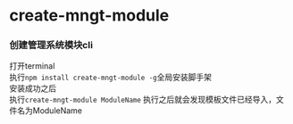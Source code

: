 # create-mngt-module
### 创建管理系统模块cli

打开terminal<br>
执行`npm install create-mngt-module -g`全局安装脚手架<br>
安装成功之后<br>
执行`create-mngt-module ModuleName`
执行之后就会发现模板文件已经导入，文件名为ModuleName
